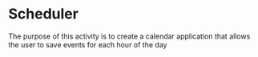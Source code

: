 # Scheduler
The purpose of this activity is to create a calendar application that allows the user to save events for each hour of the day

